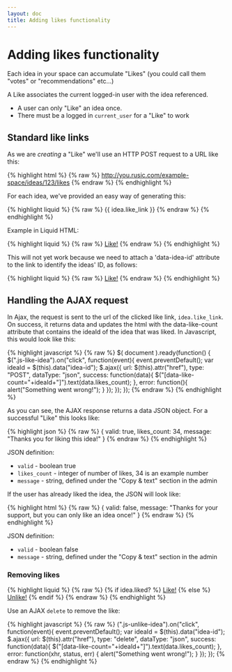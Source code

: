 ```yaml
---
layout: doc
title: Adding likes functionality
---
```


# Adding likes functionality

Each idea in your space can accumulate "Likes" (you could call them "votes" or "recommendations" etc...)

A Like associates the current logged-in user with the idea referenced.

- A user can only "Like" an idea once.
- There must be a logged in `current_user` for a "Like" to work

## Standard like links

As we are *creating* a "Like" we'll use an HTTP POST request to a URL like this:

{% highlight html %}
{% raw %}
http://you.rusic.com/example-space/ideas/123/likes
{% endraw %}
{% endhighlight %}

For each idea, we've provided an easy way of generating this:

{% highlight liquid %}
{% raw %}
{{ idea.like_link }}
{% endraw %}
{% endhighlight %}

Example in Liquid HTML:

{% highlight liquid %}
{% raw %}
<a href="{{idea.like_link}}" class="js-like-idea">Like!</a>
{% endraw %}
{% endhighlight %}

This will not yet work because we need to attach a 'data-idea-id' attribute to the link to identify the ideas' ID, as follows:

{% highlight liquid %}
{% raw %}
<a href="{{ idea.like_link }}" class="js-like-idea" data-idea-id="{{ idea.id }}">Like!</a>
{% endraw %}
{% endhighlight %}


## Handling the AJAX request

In Ajax, the request is sent to the url of the clicked like link, `idea.like_link`. On success, it returns data and updates the html with the data-like-count attribute that contains the ideaId of the idea that was liked. In Javascript, this would look like this:

{% highlight javascript %}
{% raw %}
$( document ).ready(function() {
  $(".js-like-idea").on("click", function(event){
    event.preventDefault();
    var ideaId = $(this).data("idea-id");
    $.ajax({
      url: $(this).attr("href"),
      type: "POST",
      dataType: "json",
      success: function(data){
        $("[data-like-count="+ideaId+"]").text(data.likes_count);
      },
      error: function(){
        alert("Something went wrong!");
      }
    });
  });
});
{% endraw %}
{% endhighlight %}


As you can see, the AJAX response returns a data JSON object. For a successful "Like" this looks like:

{% highlight json %}
{% raw %}
{
  valid: true,
  likes_count: 34,
  message: "Thanks you for liking this idea!"
}
{% endraw %}
{% endhighlight %}

JSON definition:

- `valid` - boolean true
- `likes_count` - integer of number of likes, 34 is an example number
- `message` - string, defined under the "Copy & text" section in the admin

If the user has already liked the idea, the JSON will look like:

{% highlight html %}
{% raw %}
{
  valid: false,
  message: "Thanks for your support, but you can only like an idea once!"
}
{% endraw %}
{% endhighlight %}

JSON definition:

- `valid` - boolean false
- `message` - string, defined under the "Copy & text" section in the admin


### Removing likes

{% highlight liquid %}
{% raw %}
{% if idea.liked? %}
  <a href="{{ idea.like_link }}" class="js-like-idea" data-idea-id="{{ idea.id }}">Like!</a>
{% else %}
  <a href="{{ idea.like_link }}" class="js-unlike-idea" data-idea-id="{{ idea.id }}">Unlike!</a>
{% endif %}
{% endraw %}
{% endhighlight %}

Use an AJAX `delete` to remove the like:

{% highlight javascript %}
{% raw %}
  (".js-unlike-idea").on("click", function(event){
    event.preventDefault();
    var ideaId = $(this).data("idea-id");
    $.ajax({
      url: $(this).attr("href"),
      type: "delete",
      dataType: "json",
      success: function(data){
        $("[data-like-count="+ideaId+"]").text(data.likes_count);
      },
      error: function(xhr, status, err) {
        alert("Something went wrong!");
      }
    });
  });
{% endraw %}
{% endhighlight %}
